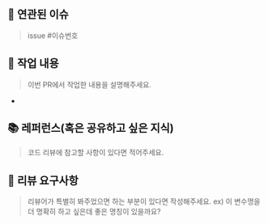 ## 📌 연관된 이슈 
> issue #이슈번호

## 📝 작업 내용 
> 이번 PR에서 작업한 내용을 설명해주세요.
- 

## 📚 레퍼런스(혹은 공유하고 싶은 지식)
> 코드 리뷰에 참고할 사항이 있다면 적어주세요.

## 👥 리뷰 요구사항 
> 리뷰어가 특별히 봐주었으면 하는 부분이 있다면 작성해주세요.
> ex) 이 변수명을 더 명확히 하고 싶은데 좋은 명칭이 있을까요? 
